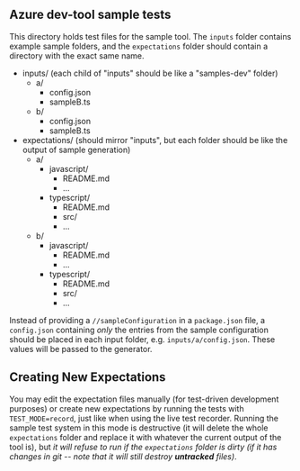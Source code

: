 ## Azure dev-tool sample tests

This directory holds test files for the sample tool. The `inputs` folder contains example sample folders, and the `expectations` folder should contain a directory with the exact same name.

- inputs/ (each child of "inputs" should be like a "samples-dev" folder)
  - a/
    - config.json
    - sampleB.ts
  - b/
    - config.json
    - sampleB.ts
- expectations/ (should mirror "inputs", but each folder should be like the output of sample generation)
  - a/
    - javascript/
      - README.md
      - ...
    - typescript/
      - README.md
      - src/
      - ...
  - b/
    - javascript/
      - README.md
      - ...
    - typescript/
      - README.md
      - src/
      - ...

Instead of providing a `//sampleConfiguration` in a `package.json` file, a `config.json` containing _only_ the entries from the sample configuration should be placed in each input folder, e.g. `inputs/a/config.json`. These values will be passed to the generator.

## Creating New Expectations

You may edit the expectation files manually (for test-driven development purposes) or create new expectations by running the tests with `TEST_MODE=record`, just like when using the live test recorder. Running the sample test system in this mode is destructive (it will delete the whole `expectations` folder and replace it with whatever the current output of the tool is), but _it will refuse to run if the `expectations` folder is dirty (if it has changes in git -- note that it will still destroy **untracked** files)_.
